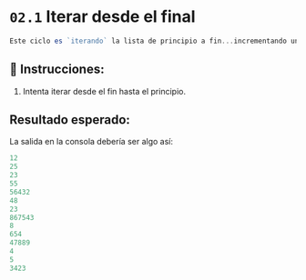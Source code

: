 # `02.1` Iterar desde el final

```js
Este ciclo es `iterando` la lista de principio a fin...incrementando uno a uno.
```

## 📝 Instrucciones:

1. Intenta iterar desde el fin hasta el principio.

## Resultado esperado: 

La salida en la consola debería ser algo así:

```js
12
25
23
55
56432
48
23
867543
8
654
47889
4
5
3423
```